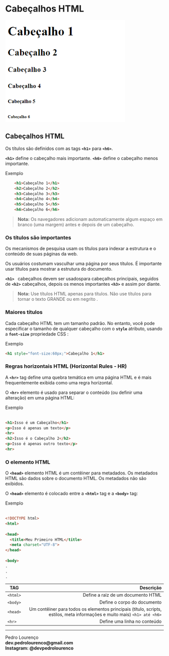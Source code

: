# Cabeçalhos HTML

![Cabeçalho](img/img_cabecalho.png)

## Cabeçalhos HTML

Os títulos são definidos com as tags **```<h1>```** para **```<h6>```**.

**```<h1>```** define o cabeçalho mais importante. **```<h6>```** define o cabeçalho menos importante.

Exemplo

```html
    <h1>Cabeçalho 1</h1>
	<h2>Cabeçalho 2</h2>
	<h3>Cabeçalho 3</h3>
	<h4>Cabeçalho 4</h4>
	<h5>Cabeçalho 5</h5>
	<h6>Cabeçalho 6</h6>

```

> **Nota:** Os navegadores adicionam automaticamente algum espaço em branco (uma margem) antes e depois de um cabeçalho.

### Os títulos são importantes

Os mecanismos de pesquisa usam os títulos para indexar a estrutura e o conteúdo de suas páginas da web.

Os usuários costumam vasculhar uma página por seus títulos. É importante usar títulos para mostrar a estrutura do documento.

**```<h1> ```** cabeçalhos devem ser usados ​​para cabeçalhos principais, seguidos de **```<h2>```** cabeçalhos, depois os menos importantes **```<h3>```** e assim por diante.

> **Nota:** Use títulos HTML apenas para títulos. Não use títulos para tornar o texto GRANDE ou em negrito .

### Maiores títulos

Cada cabeçalho HTML tem um tamanho padrão. No entanto, você pode especificar o tamanho de qualquer cabeçalho com o **```style```** atributo, usando a **```font-size```** propriedade CSS :

Exemplo
```html
<h1 style="font-size:60px;">Cabeçalho 1</h1>
```
### Regras horizontais HTML (Horizontal Rules - HR)

A **```<hr>```** tag define uma quebra temática em uma página HTML e é mais frequentemente exibida como uma regra horizontal.

O **```<hr>```** elemento é usado para separar o conteúdo (ou definir uma alteração) em uma página HTML:

Exemplo
```html

<h1>Isso é um Cabeçalho</h1>
<p>Isso é apenas um texto</p>
<hr>
<h2>Isso é o Cabeçalho 2</h2>
<p>Isso é apenas outro texto</p>
<hr>

```
### O elemento HTML <head>

O **```<head>```** elemento HTML é um contêiner para metadados. Os metadados HTML são dados sobre o documento HTML. Os metadados não são exibidos.

O **```<head>```** elemento é colocado entre a **```<html>```** tag e a **```<body>```** tag:

Exemplo

```html

<!DOCTYPE html>
<html>

<head>
  <title>Meu Primeiro HTML</title>
  <meta charset="UTF-8">
</head>

<body>
.
.
.

```
TAG                            | Descrição   
------------------------------ | ---------------------------------------------------------------------------------------------:
 ```<html>```                  |  Define a raiz de um documento HTML       
```<body>```                   |  Define o corpo do documento       
```<head>```                   |  Um contêiner para todos os elementos principais (título, scripts, estilos, meta informações e muito mais)      ```<h1> até <h6>```            |  Define cabeçalhos HTML
 ```<hr>```                    |  Define uma  linha no conteúdo  


<hr>
<stong>Pedro Lourenço</strong><br>
<Strong>dev.pedrolourenco@gmail.com</strong><br>
<Strong>Instagram: @devpedrolourenco</strong>  